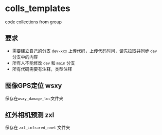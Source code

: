 # colls_templates
code collections from group
## 要求
- 需要建立自己的分支 `dev-xxx` 上传代码，上传代码时间，请先拉取并同步 `dev` 分支中的内容
- 所有人不能修改 `dev` 和 `main` 分支
- 所有代码需要有注释，类型注释
## 图像GPS定位 wsxy
保存在`wsxy_damage_loc`文件夹
## 红外相机预测 zxl
保存在 `zxl_infrared_nnet` 文件夹